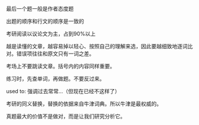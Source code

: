 最后一个题一般是作者态度题

出题的顺序和行文的顺序是一致的

考研阅读以议论文为主，占到90%以上

越是读懂的文章，越容易掉以轻心、按照自己的理解来选，因此要越细致地逐词比对。错误项往往和原文只有一词之差。

考场上不要跳读文章。括号内的内容同样重要。

练习时，先查单词，再做题。不要反过来。

used to: 强调过去常常...（但现在已经不这样了）

考研的同义替换，替换的依据来自牛津词典。所以牛津是最权威的。

真题最大的价值不是做对，而是让我们研究分析它。